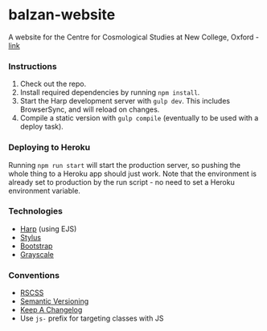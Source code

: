 # balzan-website
A website for the Centre for Cosmological Studies at New College, Oxford - [link](http://balzan.new.ox.ac.uk/)

### Instructions

1. Check out the repo.
2. Install required dependencies by running `npm install`.
3. Start the Harp development server with `gulp dev`. This includes BrowserSync, and will reload on changes.
4. Compile a static version with `gulp compile` (eventually to be used with a deploy task).

### Deploying to Heroku

Running `npm run start` will start the production server, so pushing the whole thing to a Heroku app should just work. Note that the environment is already set to production by the run script - no need to set a Heroku environment variable.

### Technologies

- [Harp](http://harpjs.com) (using EJS)
- [Stylus](https://learnboost.github.io/stylus/)
- [Bootstrap](http://getbootstrap.com/)
- [Grayscale](https://ironsummitmedia.github.io/startbootstrap-grayscale/)

### Conventions

- [RSCSS](https://github.com/rstacruz/rscss)
- [Semantic Versioning](http://semver.org)
- [Keep A Changelog](http://keepachangelog.com/)
- Use `js-` prefix for targeting classes with JS 
